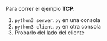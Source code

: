 Para correr el ejemplo **TCP**:

1. `python3 server.py` en una consola
2. `python3 client.py` en otra consola
3. Probarlo del lado del cliente		
